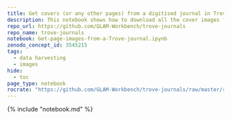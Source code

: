 ```yaml
---
title: Get covers (or any other pages) from a digitised journal in Trove
description: This notebook shows how to download all the cover images from a specified journal. With some minor modifications you could download any page, or range of pages.
repo_url: https://github.com/GLAM-Workbench/trove-journals
repo_name: trove-journals
notebook: Get-page-images-from-a-Trove-journal.ipynb
zenodo_concept_id: 3545215
tags:
  - data harvesting
  - images
hide:
  - toc
page_type: notebook
rocrate: "https://github.com/GLAM-Workbench/trove-journals/raw/master/ro-crate-metadata.json"
---
```


{% include "notebook.md" %}